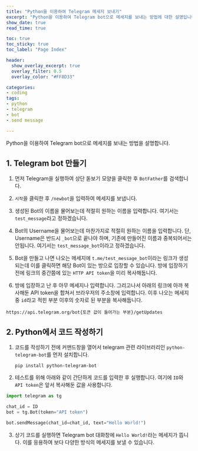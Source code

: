 ```yaml
---
title: "Python을 이용하여 Telegram 메세지 보내기" 
excerpt: "Python을 이용하여 Telegram bot으로 메세지를 보내는 방법에 대한 설명입니다."
show_date: true
read_time: true

toc: true
toc_sticky: true
toc_label: "Page Index"

header:
  show_overlay_excerpt: true
  overlay_filter: 0.5
  overlay_color: "#FF8D33"

categories: 
- coding
tags: 
- python
- telegram
- bot
- send message

---
```


Python을 이용하여 Telegram bot으로 메세지를 보내는 방법을 설명합니다.

## 1. Telegram bot 만들기

1. 먼저 Telegram을 실행하여 상단 돋보기 모양을 클릭한 후 `BotFather`를 검색합니다.

2. `시작`을 클릭한 후 `/newbot`을 입력하여 메세지를 보냅니다.

3. 생성된 Bot의 이름을 물어보는데 적절히 원하는 이름을 입력합니다. 여기서는 `test_message`라고 정하겠습니다.

4. Bot의 Username을 물어보는데 마찬가지로 적절히 원하는 이름을 입력합니다. 단, Username은 반드시 `_bot`으로 끝나야 하며, 기존에 만들어진 이름과 중복되어서는 안됩니다. 여기서는 `test_message_bot`이라고 정하겠습니다. 

5. Bot을 만들고 나면 나오는 메세지에 `t.me/test_message_bot`이라는 링크가 생성되는데 이를 클릭하면 해당 Bot이 있는 방으로 입장할 수 있습니다. 방에 입장하기 전에 링크의 중간쯤에 있는 `HTTP API token`을 미리 복사해둡니다.

6. 방에 입장하고 난 후 아무 메세지나 입력합니다.  그리고나서 아래의 링크에 아까 복사해둔 API token을 합쳐서 브라우저의 주소창에 입력합니다. 이후 나오는 메세지 중 `id`라고 적힌 부분 이후의 숫자로 된 부분을 복사해둡니다.

```
https://api.telegram.org/bot{토큰 값이 들어가는 부분}/getUpdates
```

## 2. Python에서 코드 작성하기

1. 코드를 작성하기 전에 커맨드창을 열어서 telegram 관련 라이브러리인 `python-telegram-bot`를 먼저 설치합니다.
   
   ```
   pip install python-telegram-bot
   ```

2. 테스트를 위해 아래와 같이 간단하게 코드를 입력한 후 실행합니다. 여기에 `ID`와 `API token`은 앞서 복사해둔 값을 사용합니다.

```python
import telegram as tg

chat_id = ID
bot = tg.Bot(token="API token")

bot.sendMessage(chat_id=chat_id, text="Hello World!")
```

3. 상기 코드를 실행하면 Telegram bot 대화창에 `Hello World!`라는 메세지가 뜹니다. 이를 응용하여 보다 다양한 방식의 메세지를 보낼 수 있습니다.
